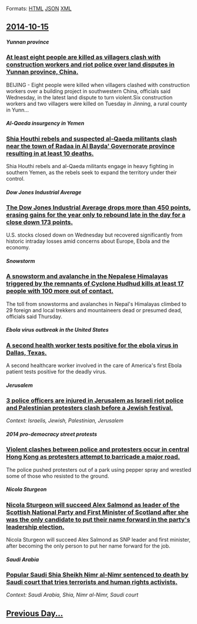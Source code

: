 
Formats: [HTML](2014/10/15/index.html)  [JSON](2014/10/15/index.json)  [XML](2014/10/15/index.xml)  

## [2014-10-15](/news/2014/10/15/index.md)

##### Yunnan province
### [At least eight people are killed as villagers clash with construction workers and riot police over land disputes in Yunnan province, China. ](/news/2014/10/15/at-least-eight-people-are-killed-as-villagers-clash-with-construction-workers-and-riot-police-over-land-disputes-in-yunnan-province-china.md)
BEIJING - Eight people were killed when villagers clashed with construction workers over a building project in southwestern China, officials said Wednesday, in the latest land dispute to turn violent.Six construction workers and two villagers were killed on Tuesday in Jinning, a rural county in Yunn...

##### Al-Qaeda insurgency in Yemen
### [Shia Houthi rebels and suspected al-Qaeda militants clash near the town of Radaa in Al Bayda' Governorate province resulting in at least 10 deaths. ](/news/2014/10/15/shia-houthi-rebels-and-suspected-al-qaeda-militants-clash-near-the-town-of-radaa-in-al-bayda-governorate-province-resulting-in-at-least-10.md)
Shia Houthi rebels and al-Qaeda militants engage in heavy fighting in southern Yemen, as the rebels seek to expand the territory under their control.

##### Dow Jones Industrial Average
### [The Dow Jones Industrial Average drops more than 450 points, erasing gains for the year only to rebound late in the day for a close down 173 points. ](/news/2014/10/15/the-dow-jones-industrial-average-drops-more-than-450-points-erasing-gains-for-the-year-only-to-rebound-late-in-the-day-for-a-close-down-173.md)
U.S. stocks closed down on Wednesday but recovered significantly from historic intraday losses amid concerns about Europe, Ebola and the economy. 

##### Snowstorm
### [A snowstorm and avalanche in the Nepalese Himalayas triggered by the remnants of Cyclone Hudhud kills at least 17 people with 100 more out of contact. ](/news/2014/10/15/a-snowstorm-and-avalanche-in-the-nepalese-himalayas-triggered-by-the-remnants-of-cyclone-hudhud-kills-at-least-17-people-with-100-more-out-o.md)
The toll from snowstorms and avalanches in Nepal&#039;s Himalayas climbed to 29 foreign and local trekkers and mountaineers dead or presumed dead, officials said Thursday.

##### Ebola virus outbreak in the United States
### [A second health worker tests positive for the ebola virus in Dallas, Texas. ](/news/2014/10/15/a-second-health-worker-tests-positive-for-the-ebola-virus-in-dallas-texas.md)
A second healthcare worker involved in the care of America&#039;s first Ebola patient tests positive for the deadly virus.

##### Jerusalem
### [3 police officers are injured in Jerusalem as Israeli riot police and Palestinian protesters clash before a Jewish festival. ](/news/2014/10/15/3-police-officers-are-injured-in-jerusalem-as-israeli-riot-police-and-palestinian-protesters-clash-before-a-jewish-festival.md)
_Context: Israelis, Jewish, Palestinian, Jerusalem_

##### 2014 pro-democracy street protests
### [Violent clashes between police and protesters occur in central Hong Kong as protesters attempt to barricade a major road. ](/news/2014/10/15/violent-clashes-between-police-and-protesters-occur-in-central-hong-kong-as-protesters-attempt-to-barricade-a-major-road.md)
The police pushed protesters out of a park using pepper spray and wrestled some of those who resisted to the ground.

##### Nicola Sturgeon
### [Nicola Sturgeon will succeed Alex Salmond as leader of the Scottish National Party and First Minister of Scotland after she was the only candidate to put their name forward in the party's leadership election. ](/news/2014/10/15/nicola-sturgeon-will-succeed-alex-salmond-as-leader-of-the-scottish-national-party-and-first-minister-of-scotland-after-she-was-the-only-can.md)
Nicola Sturgeon will succeed Alex Salmond as SNP leader and first minister, after becoming the only person to put her name forward for the job.

##### Saudi Arabia
### [Popular Saudi Shia Sheikh Nimr al-Nimr sentenced to death by Saudi court that tries terrorists and human rights activists. ](/news/2014/10/15/popular-saudi-shia-sheikh-nimr-al-nimr-sentenced-to-death-by-saudi-court-that-tries-terrorists-and-human-rights-activists.md)
_Context: Saudi Arabia, Shia, Nimr al-Nimr, Saudi court_

## [Previous Day...](/news/2014/10/14/index.md)

